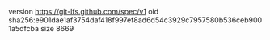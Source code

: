 version https://git-lfs.github.com/spec/v1
oid sha256:e901dae1af3754daf418f997ef8ad6d54c3929c7957580b536ceb9001a5dfcba
size 8669
